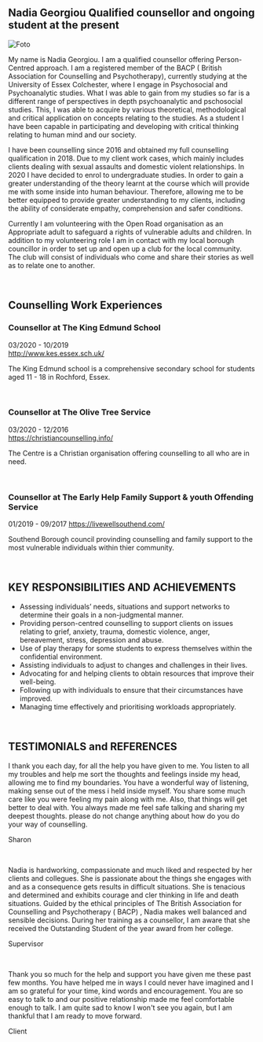  

## Nadia Georgiou **Qualified counsellor and ongoing student at the present**  

![Foto](https://user-images.githubusercontent.com/92922164/144663882-6ca4480d-c3ff-406b-b215-8dbcbfc41fd5.jpg)





My name is Nadia Georgiou. I am a qualified counsellor offering Person-Centred approach. I am a registered member of the BACP ( British Association for Counselling and Psychotherapy), currently studying at the University of Essex Colchester, where I engage in Psychosocial and Psychoanalytic studies. 
What I was able to gain from my studies so far is a different range of perspectives in depth psychoanalytic and pschosocial studies. This, I was able to acquire by various theoretical, methodological and critical application on concepts relating to the studies. As a student I have been capable in participating and developing with critical thinking relating to human mind and our society.  

I have been counselling since 2016 and obtained my full counselling qualification in 2018. Due to my client work cases, which mainly includes clients dealing with sexual assaults and domestic violent relationships. In 2020 I have decided to enrol to undergraduate studies. In order to gain a greater understanding of the theory learnt at the course which will provide me with some inside into human behaviour. Therefore, allowing me to be better equipped to provide greater understanding to my clients, including the ability of considerate empathy, comprehension and safer conditions. 



Currently I am volunteering with the Open Road organisation as an Appropriate adult to safeguard a rights of vulnerable adults and children. In addition to my volunteering role I am in contact with my local borough councillor in order to set up and open up a club for the local community. The club will consist of individuals who come and share their stories as well as to relate one to another.


<br>


##  Counselling Work Experiences

### Counsellor at The King Edmund School                                              
03/2020 - 10/2019   
http://www.kes.essex.sch.uk/

The King Edmund school is a comprehensive secondary school for students aged 11 - 18 in Rochford, Essex.

<br>

### Counsellor at The Olive Tree Service                                              
03/2020 - 12/2016   
https://christiancounselling.info/

The Centre is a Christian organisation offering counselling to all who are in need. 

<br>

### Counsellor at The Early Help Family Support & youth Offending Service              
01/2019 - 09/2017 
https://livewellsouthend.com/ 

Southend Borough council provinding counselling and family support to the most vulnerable individuals within thier community.


<br>


## KEY RESPONSIBILITIES AND ACHIEVEMENTS
*	Assessing individuals’ needs, situations and support networks to determine their goals in a non-judgmental manner.
*	Providing person-centred counselling to support clients on issues relating to grief, anxiety, trauma, domestic violence, anger, bereavement, stress, depression and abuse.
*	Use of play therapy for some students to express themselves within the confidential environment.
*	Assisting individuals to adjust to changes and challenges in their lives.
*	Advocating for and helping clients to obtain resources that improve their well-being.
*	Following up with individuals to ensure that their circumstances have improved.
*	Managing time effectively and prioritising workloads appropriately.

<br> 

## TESTIMONIALS and REFERENCES 

I thank you each day, for all the help you have given to me. You listen to all my troubles and help me sort the thoughts and feelings inside my head, allowing me to find my boundaries. You have a wonderful way of listening, making sense out of the mess i held inside myself. You share some much care like you were feeling my pain along with me. Also, that things will get better to deal with. You always made me feel safe talking and sharing my deepest thoughts. please do not change anything about how do you do your way of counselling.

Sharon

<br>

Nadia is hardworking, compassionate and much liked and respected by her clients and collegues. She is passionate about the things she engages with and as a consequence gets results in difficult situations. She is tenacious and determined and exhibits courage and cler thinking in life and death situations. Guided by the ethical principles of The British Association for Counselling and Psychotherapy ( BACP) , Nadia makes well balanced and sensible decisions. During her training as a counsellor, I am aware that she received the Outstanding Student of the year award from her college.

Supervisor

<br>

Thank you so much for the help and support you have given me these past few months. You have helped me in ways I could never have imagined and I am so grateful for your time, kind words and encouragement. You are so easy to talk to and our positive relationship made me feel comfortable enough to talk. I am quite sad to know I won't see you again, but I am thankful that I am ready to move forward. 

Client













